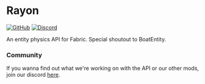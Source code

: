 # Rayon

[![GitHub](https://img.shields.io/github/license/LazuriteMC/Rayon?color=A31F34&label=License&labelColor=8A8B8C)](https://github.com/LazuriteMC/Thimble/blob/main/LICENSE)
[![Discord](https://img.shields.io/discord/719662192601071747?color=7289DA&label=Discord&labelColor=2C2F33&logo=Discord)](https://discord.gg/NNPPHN7b3P)

An entity physics API for Fabric. Special shoutout to BoatEntity.

### Community
If you wanna find out what we're working on with the API or our other mods, join our discord [here](https://discord.gg/NNPPHN7b3P).
